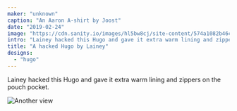 ```yaml
---
maker: "unknown"
caption: "An Aaron A-shirt by Joost"
date: "2019-02-24"
image: "https://cdn.sanity.io/images/hl5bw8cj/site-content/574a1082b46ca29961461e9fa3f0a03772a1da74-1000x972.jpg"
intro: "Lainey hacked this Hugo and gave it extra warm lining and zippers on the pouch pocket."
title: "A hacked Hugo by Lainey"
designs:
  - "hugo"
---
```


Lainey hacked this Hugo and gave it extra warm lining and zippers on the pouch pocket.

![Another view](https://posts.freesewing.org/uploads/hugo_by_lainey_2_81b29a8f49.jpg "Another view")

